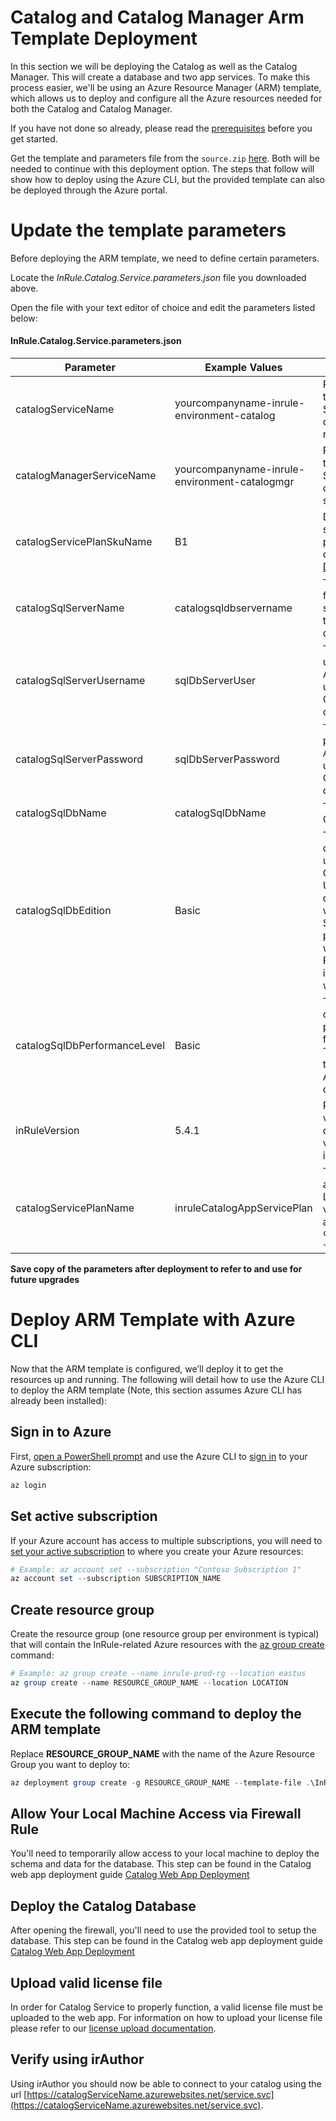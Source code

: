 Catalog and Catalog Manager Arm Template Deployment
====
In this section we will be deploying the Catalog as well as the Catalog Manager.  This will create a database and two app services.  To make this process easier, we'll be using an Azure Resource Manager (ARM) template, which allows us to deploy and configure all the Azure resources needed for both the Catalog and Catalog Manager.

If you have not done so already, please read the [prerequisites](../README.md#prerequisites) before you get started.

Get the template and parameters file from the `source.zip` [here](https://github.com/InRule/AzureAppServices/releases). Both will be needed to continue with this deployment option. The steps that follow will show how to deploy using the Azure CLI, but the provided template can also be deployed through the Azure portal.

# Update the template parameters

Before deploying the ARM template, we need to define certain parameters.

Locate the _InRule.Catalog.Service.parameters.json_ file you downloaded above.

Open the file with your text editor of choice and edit the parameters listed below:

#### InRule.Catalog.Service.parameters.json
| Parameter | Example Values | Description |
| --------- | ------------- | ----------- |
| catalogServiceName | 	yourcompanyname-inrule-environment-catalog | Provide a name for the Azure App Service that the catalog service will run on. |
| catalogManagerServiceName | 	yourcompanyname-inrule-environment-catalogmgr | Provide a name for the Azure App Service that the catalog manager service will run on. |
| catalogServicePlanSkuName | B1 | Describes catalog services plan's pricing tier and capacity. [Plan Details](https://azure.microsoft.com/en-us/pricing/details/app-service/)|
| catalogSqlServerName | catalogsqldbservername | The server name for the Azure SQL server used to host the Catalog database(s). |
| catalogSqlServerUsername | sqlDbServerUser | The server admin username for the Azure SQL server used to host the Catalog database(s). |
| catalogSqlServerPassword | sqlDbServerPassword | The server admin password for the Azure SQL server used to host the Catalog database(s). |
| catalogSqlDbName | catalogSqlDbName | The name for the Catalog database. |
| catalogSqlDbEdition | Basic | The Azure SQL database edition used for the Catalog database. Use Basic for less demanding workloads, Standard for most production workloads, and Premium for IO-intensive workloads. |
| catalogSqlDbPerformanceLevel | Basic | The Azure SQL database performance level for the Catalog. These correspond to the specific Azure SQL database edition. |
| inRuleVersion | 5.4.1 | Provide the inRule version you wish to deploy, default value is the latest inRule version. |
| catalogServicePlanName | inruleCatalogAppServicePlan | The name for the app Service Plan.  Leave blank for the value to be derived as `catalogServiceName` + `Plan`|

__Save copy of the parameters after deployment to refer to and use for future upgrades__

# Deploy ARM Template with Azure CLI

Now that the ARM template is configured, we’ll deploy it to get the resources up and running. The following will detail how to use the Azure CLI to deploy the ARM template (Note, this section assumes Azure CLI has already been installed): 

## Sign in to Azure
First, [open a PowerShell prompt](https://docs.microsoft.com/en-us/powershell/scripting/setup/starting-windows-powershell) and use the Azure CLI to [sign in](https://docs.microsoft.com/en-us/cli/azure/authenticate-azure-cli) to your Azure subscription:
```powershell
az login
```

## Set active subscription
If your Azure account has access to multiple subscriptions, you will need to [set your active subscription](https://docs.microsoft.com/en-us/cli/azure/account#az-account-set) to where you create your Azure resources:
```powershell
# Example: az account set --subscription "Contoso Subscription 1"
az account set --subscription SUBSCRIPTION_NAME
```

## Create resource group
Create the resource group (one resource group per environment is typical) that will contain the InRule-related Azure resources with the [az group create](https://docs.microsoft.com/en-us/cli/azure/group#az-group-create) command:
```powershell
# Example: az group create --name inrule-prod-rg --location eastus
az group create --name RESOURCE_GROUP_NAME --location LOCATION
```

## Execute the following command to deploy the ARM template
Replace __RESOURCE_GROUP_NAME__ with the name of the Azure Resource Group you want to deploy to:
```powershell
az deployment group create -g RESOURCE_GROUP_NAME --template-file .\InRule.Catalog.Service.json --parameters .\InRule.Catalog.Service.parameters.json
```

## Allow Your Local Machine Access via Firewall Rule
You'll need to temporarily allow access to your local machine to deploy the schema and data for the database. This step can be found in the Catalog web app deployment guide [Catalog Web App Deployment](ircatalog.md#allow-ircatalog-server-access-via-firewall-rule)

## Deploy the Catalog Database
After opening the firewall, you'll need to use the provided tool to setup the database. This step can be found in the Catalog web app deployment guide [Catalog Web App Deployment](ircatalog.md#deploy-the-ircatalog-database)

## Upload valid license file
In order for Catalog Service to properly function, a valid license file must be uploaded to the web app. For information on how to upload your license file please refer to our [license upload documentation](/doc/upload-license-file.md).

## Verify using irAuthor
Using irAuthor you should now be able to connect to your catalog using the url [https://catalogServiceName.azurewebsites.net/service.svc](https://catalogServiceName.azurewebsites.net/service.svc).

